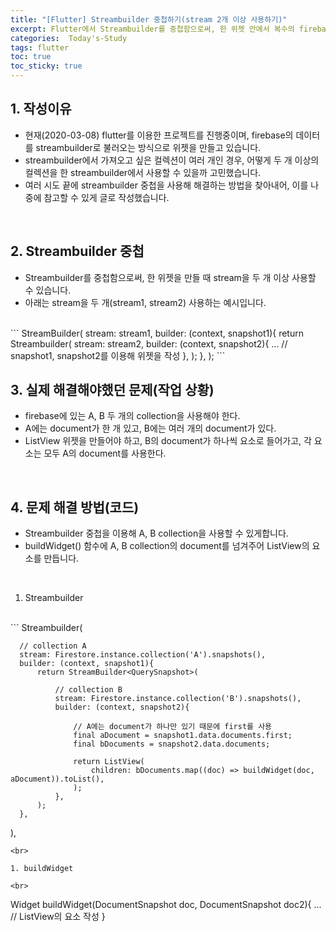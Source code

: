 ```yaml
---
title: "[Flutter] Streambuilder 중첩하기(stream 2개 이상 사용하기)"
excerpt: Flutter에서 Streambuilder를 중첩함으로써, 한 위젯 안에서 복수의 firebase 데이터를 이용할 수 있는 방법을 정리했습니다.
categories:  Today's-Study
tags: flutter
toc: true
toc_sticky: true
---
```


## 1. 작성이유

  - 현재(2020-03-08) flutter를 이용한 프로젝트를 진행중이며, firebase의 데이터를 streambuilder로 불러오는 방식으로 위젯을 만들고 있습니다.  
  - streambuilder에서 가져오고 싶은 컬렉션이 여러 개인 경우, 어떻게 
  두 개 이상의 컬렉션을 한 streambuilder에서 사용할 수 있을까 고민했습니다.  
  - 여러 시도 끝에 streambuilder 중첩을 사용해 해결하는 방법을 찾아내어, 이를 나중에 참고할 수 있게 글로 작성했습니다.  

<br>

## 2. Streambuilder 중첩
  - Streambuilder를 중첩함으로써, 한 위젯을 만들 때 stream을 두 개 이상 사용할 수 있습니다.  
  - 아래는 stream을 두 개(stream1, stream2) 사용하는 예시입니다.  

<br>
  ```
  StreamBuilder<QuerySnapshot>(
      stream: stream1,
      builder: (context, snapshot1){
          return Streambuilder<QuerySnapshot>(
              stream: stream2,
              builder: (context, snapshot2){
                  ... // snapshot1, snapshot2를 이용해 위젯을 작성
              },
          );
      },
  );
  ```
<br>


## 3. 실제 해결해야했던 문제(작업 상황)

  - firebase에 있는 A, B 두 개의 collection을 사용해야 한다.
  - A에는 document가 한 개 있고, B에는 여러 개의 document가 있다.  
  - ListView 위젯을 만들어야 하고, B의 document가 하나씩 요소로 들어가고, 
  각 요소는 모두 A의 document를 사용한다.  

<br>

## 4. 문제 해결 방법(코드)
  - Streambuilder 중첩을 이용해 A, B collection을 사용할 수 있게합니다.
  - buildWidget() 함수에 A, B collection의 document를 넘겨주어 ListView의 요소를 만듭니다.  

  <br>

  1. Streambuilder  

  <br>
  ```
  Streambuilder<QuerySnapshot>(

      // collection A
      stream: Firestore.instance.collection('A').snapshots(),
      builder: (context, snapshot1){
          return StreamBuilder<QuerySnapshot>(

              // collection B
              stream: Firestore.instance.collection('B').snapshots(),
              builder: (context, snapshot2){

                  // A에는 document가 하나만 있기 때문에 first를 사용
                  final aDocument = snapshot1.data.documents.first;
                  final bDocuments = snapshot2.data.documents;

                  return ListView(
                      children: bDocuments.map((doc) => buildWidget(doc, aDocument)).toList(),
                  );
              },
          );
      },
  ),
  ```
  <br>

  1. buildWidget

  <br>
  ```
  Widget buildWidget(DocumentSnapshot doc, DocumentSnapshot doc2){
      ... // ListView의 요소 작성
  }
  ```